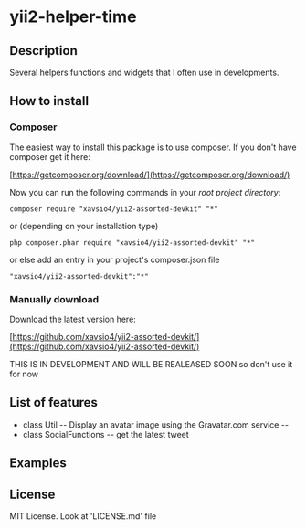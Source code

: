 # yii2-helper-time

## Description
Several helpers functions and widgets that I often use in developments.

## How to install

### Composer
The easiest way to install this package is to use composer. If you don't have composer get it here:

[https://getcomposer.org/download/](https://getcomposer.org/download/)

Now you can run the following commands in your *root project directory*:

```
composer require "xavsio4/yii2-assorted-devkit" "*"
```

or (depending on your installation type)

```
php composer.phar require "xavsio4/yii2-assorted-devkit" "*"
```

or else add an entry in your project's composer.json file

```
"xavsio4/yii2-assorted-devkit":"*"
```


### Manually download

Download the latest version here:

[https://github.com/xavsio4/yii2-assorted-devkit/](https://github.com/xavsio4/yii2-assorted-devkit/)

THIS IS IN DEVELOPMENT AND WILL BE REALEASED SOON so don't use it for now

## List of features

- class Util
-- Display an avatar image using the Gravatar.com service
--
- class SocialFunctions
-- get the latest tweet


## Examples


## License

MIT License. Look at 'LICENSE.md' file
